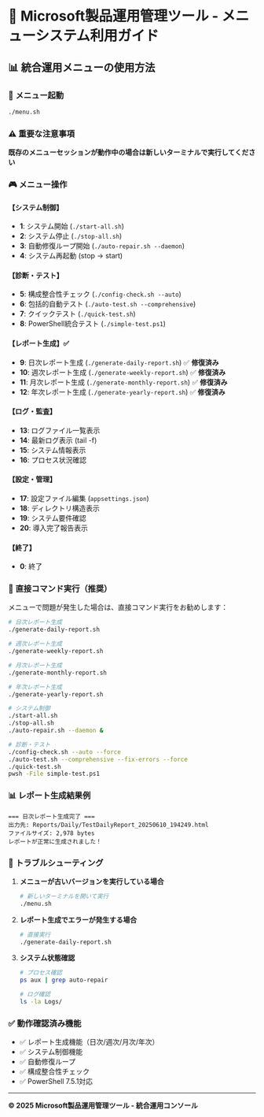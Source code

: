 # 🎯 Microsoft製品運用管理ツール - メニューシステム利用ガイド

## 📊 **統合運用メニューの使用方法**

### 🚀 **メニュー起動**

```bash
./menu.sh
```

### ⚠️ **重要な注意事項**

**既存のメニューセッションが動作中の場合は新しいターミナルで実行してください**

### 🎮 **メニュー操作**

#### 【システム制御】
- **1**: システム開始 (`./start-all.sh`)
- **2**: システム停止 (`./stop-all.sh`)  
- **3**: 自動修復ループ開始 (`./auto-repair.sh --daemon`)
- **4**: システム再起動 (stop → start)

#### 【診断・テスト】
- **5**: 構成整合性チェック (`./config-check.sh --auto`)
- **6**: 包括的自動テスト (`./auto-test.sh --comprehensive`)
- **7**: クイックテスト (`./quick-test.sh`)
- **8**: PowerShell統合テスト (`./simple-test.ps1`)

#### 【レポート生成】✅
- **9**: 日次レポート生成 (`./generate-daily-report.sh`) ✅ **修復済み**
- **10**: 週次レポート生成 (`./generate-weekly-report.sh`) ✅ **修復済み**
- **11**: 月次レポート生成 (`./generate-monthly-report.sh`) ✅ **修復済み**
- **12**: 年次レポート生成 (`./generate-yearly-report.sh`) ✅ **修復済み**

#### 【ログ・監査】
- **13**: ログファイル一覧表示
- **14**: 最新ログ表示 (tail -f)
- **15**: システム情報表示
- **16**: プロセス状況確認

#### 【設定・管理】
- **17**: 設定ファイル編集 (`appsettings.json`)
- **18**: ディレクトリ構造表示
- **19**: システム要件確認
- **20**: 導入完了報告表示

#### 【終了】
- **0**: 終了

### 🔧 **直接コマンド実行（推奨）**

メニューで問題が発生した場合は、直接コマンド実行をお勧めします：

```bash
# 日次レポート生成
./generate-daily-report.sh

# 週次レポート生成
./generate-weekly-report.sh

# 月次レポート生成
./generate-monthly-report.sh

# 年次レポート生成
./generate-yearly-report.sh

# システム制御
./start-all.sh
./stop-all.sh
./auto-repair.sh --daemon &

# 診断・テスト
./config-check.sh --auto --force
./auto-test.sh --comprehensive --fix-errors --force
./quick-test.sh
pwsh -File simple-test.ps1
```

### 📊 **レポート生成結果例**

```
=== 日次レポート生成完了 ===
出力先: Reports/Daily/TestDailyReport_20250610_194249.html
ファイルサイズ: 2,978 bytes
レポートが正常に生成されました！
```

### 🎯 **トラブルシューティング**

1. **メニューが古いバージョンを実行している場合**
   ```bash
   # 新しいターミナルを開いて実行
   ./menu.sh
   ```

2. **レポート生成でエラーが発生する場合**
   ```bash
   # 直接実行
   ./generate-daily-report.sh
   ```

3. **システム状態確認**
   ```bash
   # プロセス確認
   ps aux | grep auto-repair
   
   # ログ確認
   ls -la Logs/
   ```

### ✅ **動作確認済み機能**

- ✅ レポート生成機能（日次/週次/月次/年次）
- ✅ システム制御機能
- ✅ 自動修復ループ
- ✅ 構成整合性チェック
- ✅ PowerShell 7.5.1対応

---

**© 2025 Microsoft製品運用管理ツール - 統合運用コンソール**